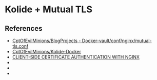 # Kolide + Mutual TLS


## References
* [CptOfEvilMinions/BlogProjects - Docker-vault/conf/nginx/mutual-tls.conf](https://github.com/CptOfEvilMinions/BlogProjects/blob/master/Docker-vault/conf/nginx/mutual-tls.conf)
* [CptOfEvilMinions/Kolide-Docker](https://github.com/CptOfEvilMinions/Kolide-Docker)
* [CLIENT-SIDE CERTIFICATE AUTHENTICATION WITH NGINX](https://fardog.io/blog/2017/12/30/client-side-certificate-authentication-with-nginx/)
* []()
* []()
* []()